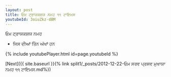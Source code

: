 ```yaml
---
layout: post
title: ਓਮ ਟ੍ਰਾਯਕਸ਼ਯ ਨਮਹ ੧੧ ਟਾਇਮਸ
youtubeId: 3oiuZkz-dBM
---
```

 
 
 ਓਮ ਟ੍ਰਾਯਕਸ਼ਯ ਨਮਹ  
 
 -  ਜਿਸ ਦੀਆਂ ਤਿੰਨ ਅੱਖਾਂ ਹਨ 
 
  
 
  
 
 
 
 
 
 


{% include youtubePlayer.html id=page.youtubeId %}
 
[Next]({{ site.baseurl }}{% link  split1/_posts/2012-12-22-ਓਮ ਸਰਵ ਪ੍ਰਸਵ ਮੁਖਾਯਾ ਨਮਹ ੧੧ ਟਾਇਮਸ.md%})
 
